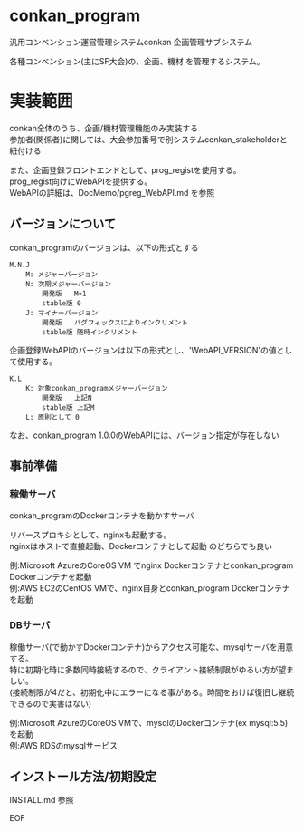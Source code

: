 # conkan_program

汎用コンベンション運営管理システムconkan 企画管理サブシステム

各種コンベンション(主にSF大会)の、企画、機材 を管理するシステム。

# 実装範囲

conkan全体のうち、企画/機材管理機能のみ実装する  
参加者(関係者)に関しては、大会参加番号で別システムconkan_stakeholderと紐付ける

また、企画登録フロントエンドとして、prog_registを使用する。  
prog_regist向けにWebAPIを提供する。  
WebAPIの詳細は、DocMemo/pgreg_WebAPI.md を参照

## バージョンについて

conkan_programのバージョンは、以下の形式とする

    M.N.J
        M: メジャーバージョン
        N: 次期メジャーバージョン
            開発版   M+1
            stable版 0
        J: マイナーバージョン
            開発版   バグフィックスによりインクリメント
            stable版 随時インクリメント

企画登録WebAPIのバージョンは以下の形式とし、'WebAPI_VERSION'の値として使用する。

    K.L
        K: 対象conkan_programメジャーバージョン
            開発版   上記N
            stable版 上記M
        L: 原則として 0

なお、conkan_program 1.0.0のWebAPIには、バージョン指定が存在しない

## 事前準備

### 稼働サーバ

conkan_programのDockerコンテナを動かすサーバ

リバースプロキシとして、nginxも起動する。  
nginxはホストで直接起動、Dockerコンテナとして起動 のどちらでも良い 

例:Microsoft AzureのCoreOS VM でnginx Dockerコンテナとconkan_program Dockerコンテナを起動  
例:AWS EC2のCentOS VMで、nginx自身とconkan_program Dockerコンテナを起動

### DBサーバ

稼働サーバ(で動かすDockerコンテナ)からアクセス可能な、mysqlサーバを用意する。  
特に初期化時に多数同時接続するので、クライアント接続制限がゆるい方が望ましい。  
(接続制限が4だと、初期化中にエラーになる事がある。時間をおけば復旧し継続できるので実害はない)

例:Microsoft AzureのCoreOS VMで、mysqlのDockerコンテナ(ex mysql:5.5)を起動  
例:AWS RDSのmysqlサービス

## インストール方法/初期設定

INSTALL.md 参照

EOF
